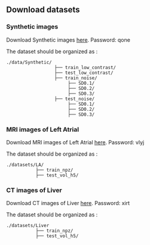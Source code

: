 ## Download datasets

### Synthetic images

Download Synthetic images [here](https://pan.baidu.com/s/1eu8gVXea3bsV_WO0i3-ERA). Password: qone 


The dataset should be organized as : 

```
./data/Synthetic/
                  ├── train_low_contrast/
                  ├── test_low_contrast/
                  ├── train_noise/
                       ├── SD0.1/
                       ├── SD0.2/
                       ├── SD0.3/
                  ├── test_noise/
                       ├── SD0.1/
                       ├── SD0.2/
                       ├── SD0.3/
```
### MRI images of Left Atrial

Download MRI images of Left Atrial [here](https://pan.baidu.com/s/1_3uQHMk-HzlkbDqNX6Nn7g). Password: vlyj 

The dataset should be organized as : 

```
./datasets/LA/
           ├── train_npz/
           ├── test_vol_h5/
```

### CT images of Liver
Download CT images of Liver [here](https://pan.baidu.com/s/1sQtHQuduve3VumRHaS4K3A). Password: xirt

The dataset should be organized as : 
```
./datasets/Liver
           ├── train_npz/
           ├── test_vol_h5/
```
